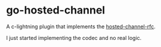 # go-hosted-channel 
A c-lightning plugin that implements the [hosted-channel-rfc](https://github.com/btcontract/hosted-channels-rfc). 

I just started implementing the codec and no real logic.
